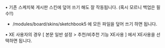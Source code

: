 • 기존 스케치북 게시판 스킨에 덮어 쓰기 해도 잘 작동됩니다.  (혹시 모르니 백업은 필수!!) 

 - /modules/board/skins/sketchbook5 에 모든 파일을 덮어 쓰기 하면 됩니다.

•  XE 사용자의 경우 [ 본문 일반 설정 > 추천/비추천 기능 XE사용 ] 에서 XE사용을 선택하면 됩니다.
